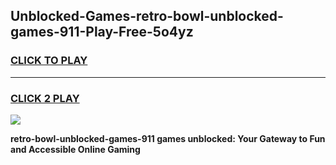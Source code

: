 
## Unblocked-Games-retro-bowl-unblocked-games-911-Play-Free-5o4yz
<h3>
<a href="https://premium76.site?title=retro-bowl-unblocked-games-911&ref=09A">CLICK TO PLAY</a></h3>
<hr>

<h3>
<a href="https://premium76.site?title=retro-bowl-unblocked-games-911&ref=09A">CLICK 2 PLAY</a>
  
</h3>

<a href="https://premium76.site?title=retro-bowl-unblocked-games-911&ref=09A"><img src="https://clearcache.store/games.png"></a>


**retro-bowl-unblocked-games-911 games unblocked: Your Gateway to Fun and Accessible Online Gaming**

